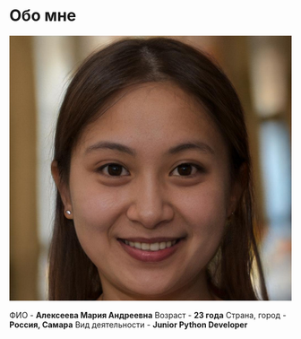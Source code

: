 # Обо мне
![](imgs/photo.png)


ФИО - **Алексеева Мария Андреевна**
Возраст - **23 года**
Страна, город - **Россия, Самара**
Вид деятельности - **Junior Python Developer**
